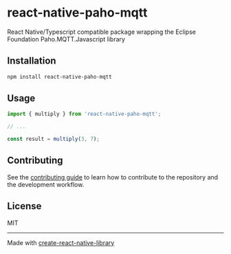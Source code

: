# react-native-paho-mqtt

React Native/Typescript compatible package wrapping the Eclipse Foundation Paho.MQTT.Javascript library

## Installation

```sh
npm install react-native-paho-mqtt
```

## Usage


```js
import { multiply } from 'react-native-paho-mqtt';

// ...

const result = multiply(3, 7);
```


## Contributing

See the [contributing guide](CONTRIBUTING.md) to learn how to contribute to the repository and the development workflow.

## License

MIT

---

Made with [create-react-native-library](https://github.com/callstack/react-native-builder-bob)
